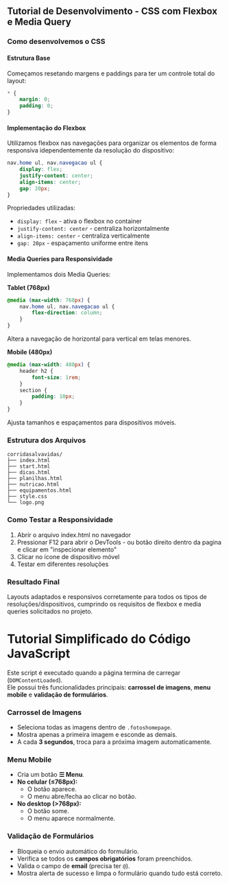 ## Tutorial de Desenvolvimento - CSS com Flexbox e Media Query

### Como desenvolvemos o CSS

#### Estrutura Base
Começamos resetando margens e paddings para ter um controle total do layout:
```css
* {
    margin: 0;
    padding: 0;
}
```

#### Implementação do Flexbox
Utilizamos flexbox nas navegações para organizar os elementos de forma responsiva idependentemente da resolução do dispositivo:
```css
nav.home ul, nav.navegacao ul {
    display: flex;
    justify-content: center;
    align-items: center;
    gap: 20px;
}
```

Propriedades utilizadas:
- `display: flex` - ativa o flexbox no container
- `justify-content: center` - centraliza horizontalmente
- `align-items: center` - centraliza verticalmente
- `gap: 20px` - espaçamento uniforme entre itens

#### Media Queries para Responsividade
Implementamos dois Media Queries:

**Tablet (768px)**
```css
@media (max-width: 768px) {
    nav.home ul, nav.navegacao ul {
        flex-direction: column;
    }
}
```
Altera a navegação de horizontal para vertical em telas menores.

**Mobile (480px)**
```css
@media (max-width: 480px) {
    header h2 {
        font-size: 1rem;
    }
    section {
        padding: 10px;
    }
}
```
Ajusta tamanhos e espaçamentos para dispositivos móveis.

### Estrutura dos Arquivos
```
corridasalvavidas/
├── index.html
├── start.html
├── dicas.html
├── planilhas.html
├── nutricao.html
├── equipamentos.html
├── style.css
└── logo.png
```

### Como Testar a Responsividade
1. Abrir o arquivo index.html no navegador
2. Pressionar F12 para abrir o DevTools - ou botão direito dentro da pagina e clicar em "inspecionar elemento"
3. Clicar no ícone de dispositivo móvel
4. Testar em diferentes resoluções

### Resultado Final
Layouts adaptados e responsivos corretamente para todos os tipos de resoluções/dispositivos, cumprindo os requisitos de flexbox e media queries solicitados no projeto.

# Tutorial Simplificado do Código JavaScript

Este script é executado quando a página termina de carregar (`DOMContentLoaded`).  
Ele possui três funcionalidades principais: **carrossel de imagens**, **menu mobile** e **validação de formulários**.  



### Carrossel de Imagens
- Seleciona todas as imagens dentro de `.fotoshomepage`.  
- Mostra apenas a primeira imagem e esconde as demais.  
- A cada **3 segundos**, troca para a próxima imagem automaticamente.  




###  Menu Mobile
- Cria um botão **☰ Menu**.  
- **No celular (≤768px):**
  - O botão aparece.  
  - O menu abre/fecha ao clicar no botão.  
- **No desktop (>768px):**
  - O botão some.  
  - O menu aparece normalmente.  




###  Validação de Formulários
- Bloqueia o envio automático do formulário.  
- Verifica se todos os **campos obrigatórios** foram preenchidos.  
- Valida o campo de **email** (precisa ter `@`).  
- Mostra alerta de sucesso e limpa o formulário quando tudo está correto.  


